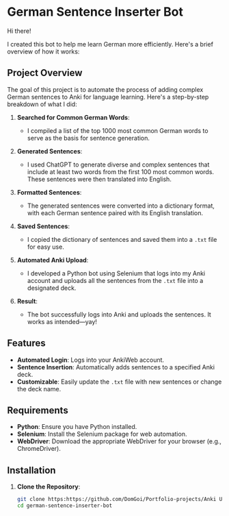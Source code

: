 # German Sentence Inserter Bot

Hi there!

I created this bot to help me learn German more efficiently. Here's a brief overview of how it works:

## Project Overview

The goal of this project is to automate the process of adding complex German sentences to Anki for language learning. Here's a step-by-step breakdown of what I did:

1. **Searched for Common German Words**:
   - I compiled a list of the top 1000 most common German words to serve as the basis for sentence generation.

2. **Generated Sentences**:
   - I used ChatGPT to generate diverse and complex sentences that include at least two words from the first 100 most common words. These sentences were then translated into English.

3. **Formatted Sentences**:
   - The generated sentences were converted into a dictionary format, with each German sentence paired with its English translation.

4. **Saved Sentences**:
   - I copied the dictionary of sentences and saved them into a `.txt` file for easy use.

5. **Automated Anki Upload**:
   - I developed a Python bot using Selenium that logs into my Anki account and uploads all the sentences from the `.txt` file into a designated deck.

6. **Result**:
   - The bot successfully logs into Anki and uploads the sentences. It works as intended—yay!

## Features

- **Automated Login**: Logs into your AnkiWeb account.
- **Sentence Insertion**: Automatically adds sentences to a specified Anki deck.
- **Customizable**: Easily update the `.txt` file with new sentences or change the deck name.

## Requirements

- **Python**: Ensure you have Python installed.
- **Selenium**: Install the Selenium package for web automation.
- **WebDriver**: Download the appropriate WebDriver for your browser (e.g., ChromeDriver).

## Installation

1. **Clone the Repository**:
   ```bash
   git clone https:https://github.com/DomGoi/Portfolio-projects/Anki Uploader/main
   cd german-sentence-inserter-bot

